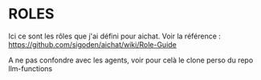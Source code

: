 # ROLES

Ici ce sont les rôles que j'ai défini pour aichat.
Voir la référence : <https://github.com/sigoden/aichat/wiki/Role-Guide>

A ne pas confondre avec les agents, voir pour celà le clone perso du repo llm-functions
